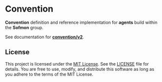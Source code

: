 # Convention

**Convention** definition and reference implementation for **agents** build within the **Sofmon** group.

See documentation for **[convention/v2](./v2/)**.

## License

This project is licensed under the [MIT License](LICENSE). See the [LICENSE](LICENSE) file for details. You are free to use, modify, and distribute this software as long as you adhere to the terms of the MIT License.
